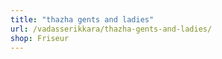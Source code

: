 ```yaml
---
title: "thazha gents and ladies"
url: /vadasserikkara/thazha-gents-and-ladies/
shop: Friseur
---
```

